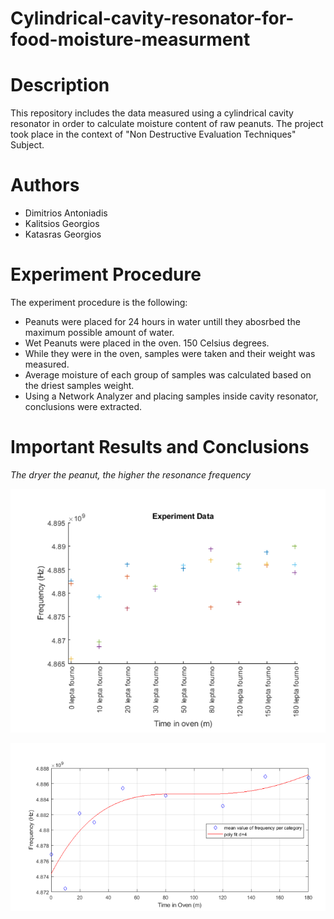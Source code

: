 # Cylindrical-cavity-resonator-for-food-moisture-measurment

# Description
This repository includes the data measured using a cylindrical cavity resonator in order to calculate moisture content of raw peanuts. The project took place in the context of "Non Destructive Evaluation Techniques" Subject.

# Authors
* Dimitrios Antoniadis
* Kalitsios Georgios
* Katasras Georgios

# Experiment Procedure

The experiment procedure is the following:

* Peanuts were placed for 24 hours in water untill they abosrbed the maximum possible amount of water.
* Wet Peanuts were placed in the oven. 150 Celsius degrees.
* While they were in the oven, samples were taken and their weight was measured.
* Average moisture of each group of samples was calculated based on the driest samples weight.
* Using a Network Analyzer and placing samples inside cavity resonator, conclusions were extracted.

# Important Results and Conclusions

*The dryer the peanut, the higher the resonance frequency*

![Data: Samples Frequency vs Time in Oven](https://github.com/akdimitri/Cylindrical-cavity-resonator-for-food-moisture-measurment/blob/master/data.png)

![Polynomial Fit on average values per sample group](https://github.com/akdimitri/Cylindrical-cavity-resonator-for-food-moisture-measurment/blob/master/poly_fit.png)
